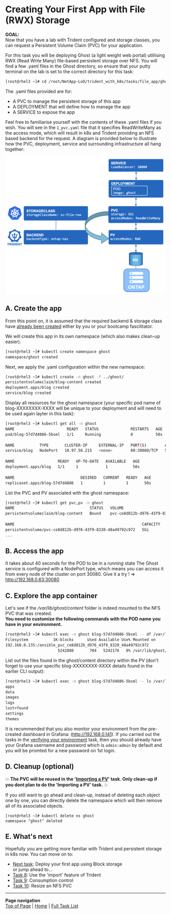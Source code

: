 # Creating Your First App with File (RWX) Storage

**GOAL:**  
Now that you have a lab with Trident configured and storage classes, you can request a Persistent Volume Claim (PVC) for your application.  

For this task you will be deploying Ghost (a light weight web portal) utlilising RWX (Read Write Many) file-based persistent storage over NFS.  You will find a few .yaml files in the Ghost directory, so ensure that your putty terminal on the lab is set to the correct directory for this task:

```bash
[root@rhel3 ~]# cd /root/NetApp-LoD/trident_with_k8s/tasks/file_app/ghost
```
The .yaml files provided are for:

- A PVC to manage the persistent storage of this app
- A DEPLOYMENT that will define how to manage the app
- A SERVICE to expose the app

Feel free to familiarise yourself with the contents of these .yaml files if you wish.  You will see in the ```1_pvc.yaml``` file that it specifies ReadWriteMany as the access mode, which will result in k8s and Trident providing an NFS based backend for the request.  A diagram is provided below to illustrate how the PVC, deployment, service and surrounding infrastructure all hang together:

![Task5](Images/file_app.png "File App")

## A. Create the app

 
From this point on, it is assumed that the required backend & storage class have [already been created](../config_file) either by you or your bootcamp fascilitator.

We will create this app in its own namespace (which also makes clean-up easier). 
```bash
[root@rhel3 ~]# kubectl create namespace ghost
namespace/ghost created
```
Next, we apply the .yaml configuration within the new namespace:
```bash
[root@rhel3 ~]# kubectl create -n ghost -f ../ghost/
persistentvolumeclaim/blog-content created
deployment.apps/blog created
service/blog created
```
Display all resources for the ghost namespace (your specific pod name of blog-XXXXXXXX-XXXX will be unique to your deployment and will need to be used again layter in this task):
```bash
[root@rhel3 ~]# kubectl get all -n ghost
NAME                       READY   STATUS              RESTARTS   AGE
pod/blog-57d7d4886-5bsml   1/1     Running             0          50s

NAME           TYPE       CLUSTER-IP     EXTERNAL-IP   PORT(S)        AGE
service/blog   NodePort   10.97.56.215   <none>        80:30080/TCP   50s

NAME                   READY   UP-TO-DATE   AVAILABLE   AGE
deployment.apps/blog   1/1     1            1           50s

NAME                             DESIRED   CURRENT   READY   AGE
replicaset.apps/blog-57d7d4886   1         1         1       50s
```
List the PVC and PV associated with the ghost namespace:
```bash
[root@rhel3 ~]# kubectl get pvc,pv -n ghost
NAME                                 STATUS   VOLUME                                     CAPACITY   ACCESS MODES   STORAGECLASS        AGE
persistentvolumeclaim/blog-content   Bound    pvc-ce8d812b-d976-43f9-8320-48a49792c972   5Gi        RWX            sc-file-rwx         4m3s

NAME                                                        CAPACITY   ACCESS MODES   RECLAIM POLICY   STATUS   CLAIM                       STORAGECLASS        REASON   AGE
persistentvolume/pvc-ce8d812b-d976-43f9-8320-48a49792c972   5Gi        RWX            Delete           Bound    ghost/blog-content          sc-file-rwx                  4m2s
...
```

## B. Access the app

It takes about 40 seconds for the POD to be in a *running* state
The Ghost service is configured with a NodePort type, which means you can access it from every node of the cluster on port 30080.
Give it a try !
=> <http://192.168.0.63:30080>

## C. Explore the app container

Let's see if the */var/lib/ghost/content* folder is indeed mounted to the NFS PVC that was created.  
**You need to customize the following commands with the POD name you have in your environment.**

```bash
[root@rhel3 ~]# kubectl exec -n ghost blog-57d7d4886-5bsml -- df /var/lib/ghost/content
Filesystem           1K-blocks      Used Available Use% Mounted on
192.168.0.135:/ansible_pvc_ce8d812b_d976_43f9_8320_48a49792c972
                       5242880       704   5242176   0% /var/lib/ghost/content
```
List out the files found in the ghost/content directory within the PV (don't forget to use your specific blog-XXXXXXXX-XXXX details found in the earlier CLI output):
```bash
[root@rhel3 ~]# kubectl exec -n ghost blog-57d7d4886-5bsml -- ls /var/lib/ghost/content
apps
data
images
logs
lost+found
settings
themes
```

It is recommended that you also monitor your environment from the pre-created dashboard in Grafana: (<http://192.168.0.141>).  If you carried out the tasks in the [verifying your environment](../verify_lab) task, then you should already have your Grafana username and password which is ```admin:admin``` by default and you will be promted for a new password on 1st login.

## D. Cleanup (optional)

:boom: **The PVC will be reused in the '[Importing a PV](../pv_import)' task. Only clean-up if you dont plan to do the 'Importing a PV' task.** :boom:  

If you still want to go ahead and clean-up, instead of deleting each object one by one, you can directly delete the namespace which will then remove all of its associated objects.  


```
[root@rhel3 ~]# kubectl delete ns ghost
namespace "ghost" deleted
```

## E. What's next

Hopefully you are getting more familiar with Trident and persistent storage in k8s now. You can move on to:  

- [Next task](../block_app): Deploy your first app using Block storage  
or jump ahead to...
- [Task 8](../pv_import): Use the 'import' feature of Trident  
- [Task 9](../quotas): Consumption control  
- [Task 10](../resize_file): Resize an NFS PVC

---
**Page navigation**  
[Top of Page](#top) | [Home](/README.md) | [Full Task List](/README.md#prod-k8s-cluster-tasks)
